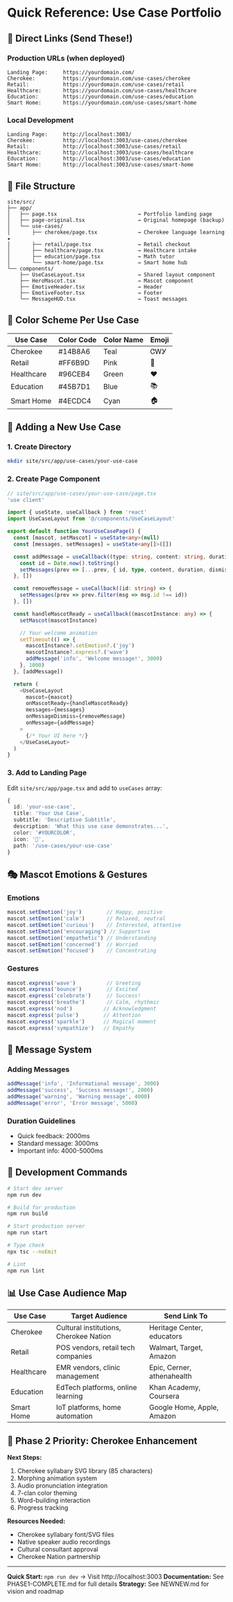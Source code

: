 # Quick Reference: Use Case Portfolio

## 🔗 Direct Links (Send These!)

### Production URLs (when deployed)
```
Landing Page:     https://yourdomain.com/
Cherokee:         https://yourdomain.com/use-cases/cherokee
Retail:           https://yourdomain.com/use-cases/retail
Healthcare:       https://yourdomain.com/use-cases/healthcare
Education:        https://yourdomain.com/use-cases/education
Smart Home:       https://yourdomain.com/use-cases/smart-home
```

### Local Development
```
Landing Page:     http://localhost:3003/
Cherokee:         http://localhost:3003/use-cases/cherokee
Retail:           http://localhost:3003/use-cases/retail
Healthcare:       http://localhost:3003/use-cases/healthcare
Education:        http://localhost:3003/use-cases/education
Smart Home:       http://localhost:3003/use-cases/smart-home
```

## 📁 File Structure

```
site/src/
├── app/
│   ├── page.tsx                          → Portfolio landing page
│   ├── page-original.tsx                 → Original homepage (backup)
│   └── use-cases/
│       ├── cherokee/page.tsx             → Cherokee language learning ★
│       ├── retail/page.tsx               → Retail checkout
│       ├── healthcare/page.tsx           → Healthcare intake
│       ├── education/page.tsx            → Math tutor
│       └── smart-home/page.tsx           → Smart home hub
└── components/
    ├── UseCaseLayout.tsx                 → Shared layout component
    ├── HeroMascot.tsx                    → Mascot component
    ├── EmotiveHeader.tsx                 → Header
    ├── EmotiveFooter.tsx                 → Footer
    └── MessageHUD.tsx                    → Toast messages
```

## 🎨 Color Scheme Per Use Case

| Use Case    | Color Code | Color Name | Emoji |
|-------------|-----------|------------|-------|
| Cherokee    | #14B8A6   | Teal       | ᏣᎳᎩ    |
| Retail      | #FF6B9D   | Pink       | 🛒    |
| Healthcare  | #96CEB4   | Green      | ❤️    |
| Education   | #45B7D1   | Blue       | 📚    |
| Smart Home  | #4ECDC4   | Cyan       | 🏠    |

## 🧩 Adding a New Use Case

### 1. Create Directory
```bash
mkdir site/src/app/use-cases/your-use-case
```

### 2. Create Page Component
```typescript
// site/src/app/use-cases/your-use-case/page.tsx
'use client'

import { useState, useCallback } from 'react'
import UseCaseLayout from '@/components/UseCaseLayout'

export default function YourUseCasePage() {
  const [mascot, setMascot] = useState<any>(null)
  const [messages, setMessages] = useState<any[]>([])

  const addMessage = useCallback((type: string, content: string, duration = 3000) => {
    const id = Date.now().toString()
    setMessages(prev => [...prev, { id, type, content, duration, dismissible: true }])
  }, [])

  const removeMessage = useCallback((id: string) => {
    setMessages(prev => prev.filter(msg => msg.id !== id))
  }, [])

  const handleMascotReady = useCallback((mascotInstance: any) => {
    setMascot(mascotInstance)

    // Your welcome animation
    setTimeout(() => {
      mascotInstance?.setEmotion?.('joy')
      mascotInstance?.express?.('wave')
      addMessage('info', 'Welcome message!', 3000)
    }, 1000)
  }, [addMessage])

  return (
    <UseCaseLayout
      mascot={mascot}
      onMascotReady={handleMascotReady}
      messages={messages}
      onMessageDismiss={removeMessage}
      onMessage={addMessage}
    >
      {/* Your UI here */}
    </UseCaseLayout>
  )
}
```

### 3. Add to Landing Page
Edit `site/src/app/page.tsx` and add to `useCases` array:

```typescript
{
  id: 'your-use-case',
  title: 'Your Use Case',
  subtitle: 'Descriptive Subtitle',
  description: 'What this use case demonstrates...',
  color: '#YOURCOLOR',
  icon: '🎯',
  path: '/use-cases/your-use-case'
}
```

## 🎭 Mascot Emotions & Gestures

### Emotions
```typescript
mascot.setEmotion('joy')        // Happy, positive
mascot.setEmotion('calm')       // Relaxed, neutral
mascot.setEmotion('curious')    // Interested, attentive
mascot.setEmotion('encouraging') // Supportive
mascot.setEmotion('empathetic') // Understanding
mascot.setEmotion('concerned')  // Worried
mascot.setEmotion('focused')    // Concentrating
```

### Gestures
```typescript
mascot.express('wave')          // Greeting
mascot.express('bounce')        // Excited
mascot.express('celebrate')     // Success!
mascot.express('breathe')       // Calm, rhythmic
mascot.express('nod')          // Acknowledgment
mascot.express('pulse')        // Attention
mascot.express('sparkle')      // Magical moment
mascot.express('sympathize')   // Empathy
```

## 💬 Message System

### Adding Messages
```typescript
addMessage('info', 'Informational message', 3000)
addMessage('success', 'Success message!', 2000)
addMessage('warning', 'Warning message', 4000)
addMessage('error', 'Error message', 5000)
```

### Duration Guidelines
- Quick feedback: 2000ms
- Standard message: 3000ms
- Important info: 4000-5000ms

## 🚀 Development Commands

```bash
# Start dev server
npm run dev

# Build for production
npm run build

# Start production server
npm run start

# Type check
npx tsc --noEmit

# Lint
npm run lint
```

## 📊 Use Case Audience Map

| Use Case    | Target Audience                          | Send Link To                |
|-------------|------------------------------------------|----------------------------|
| Cherokee    | Cultural institutions, Cherokee Nation   | Heritage Center, educators |
| Retail      | POS vendors, retail tech companies      | Walmart, Target, Amazon    |
| Healthcare  | EMR vendors, clinic management          | Epic, Cerner, athenahealth |
| Education   | EdTech platforms, online learning       | Khan Academy, Coursera     |
| Smart Home  | IoT platforms, home automation          | Google Home, Apple, Amazon |

## 🎯 Phase 2 Priority: Cherokee Enhancement

**Next Steps:**
1. Cherokee syllabary SVG library (85 characters)
2. Morphing animation system
3. Audio pronunciation integration
4. 7-clan color theming
5. Word-building interaction
6. Progress tracking

**Resources Needed:**
- Cherokee syllabary font/SVG files
- Native speaker audio recordings
- Cultural consultant approval
- Cherokee Nation partnership

---

**Quick Start:** `npm run dev` → Visit http://localhost:3003
**Documentation:** See PHASE1-COMPLETE.md for full details
**Strategy:** See NEWNEW.md for vision and roadmap

